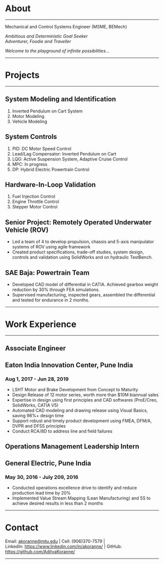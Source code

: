 # About
___
Mechanical and Control Systems Engineer (MSME, BEMech)  

*Ambitious and Deterministic Goal Seeker*  
*Adventurer, Foodie and Traveller*  

*Welcome to the playground of infinite possibilities...*  
   ___  

# Projects
___
## System Modeling and Identification  
1. Inverted Pendulum on Cart System  
2. Motor Modeling
3. Vehicle Modeling  

## System Controls
1. PID: DC Motor Speed Control
2. Lead/Lag Compensator: Inverted Pendulum on Cart
3. LQG: Active Suspension System, Adaptive Cruise Control
4. MPC: In progress
5. DP: Hybrid Electric Powertrain Control

## Hardware-In-Loop Validation
1. Fuel Injection Control
2. Engine Throttle Control
3. Stepper Motor Control  

## Senior Project: Remotely Operated Underwater Vehicle (ROV)
- Led a team of 4 to develop propulsion, chassis and 5-axis manipulator systems of ROV using agile framework
- Created product specifications, trade-off studies, system design, controls and validation using SolidWorks and on hydraulic TestBench.

## SAE Baja: Powertrain Team
- Developed CAD model of differential in CATIA. Achieved gearbox weight reduction by 30% through FEA simulations.
- Supervised manufacturing, inspected gears, assembled the differential and tested for endurance in 2 months.
___  

# Work Experience
___  
## Associate Engineer
## Eaton India Innovation Center, Pune India
### Aug 1, 2017 - Jun 28, 2019
- LSHT Motor and Brake Development from Concept to Maturity 
- Design Release of 12 motor series, worth more than $10M biannual sales 
- Expertise in design using first principles and CAD softwares (ProE/Creo, SolidWorks, CATIA V5)
- Automated CAD modeling and drawing release using Visual Basics, saving 98%+ design time   
- Support robust and timely product development using FMEA, DFM/A, DVPR and DFSS principles
- Conduct RCA/8D to address line and field failures

## Operations Management Leadership Intern
## General Electric, Pune India
### May 30, 2016 - July 209, 2016
- Conducted operations excellence drive to identify and reduce production lead time by 20%
- Implemented Value Stream Mapping (Lean Manufacturing) and 5S to achieve desired results in less than 2 months
___  

# Contact
Email:      akoranne@mtu.edu | 
Cell:       (906)370-7579 |  
LinkedIn:   https://www.linkedin.com/in/akoranne/ | 
GitHub:     https://github.com/AdityaKoranne/
___  
